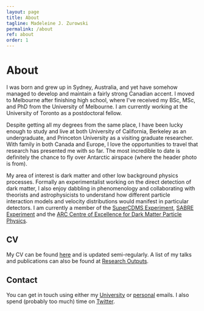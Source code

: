 ```yaml
---
layout: page
title: About
tagline: Madeleine J. Zurowski
permalink: /about
ref: about
order: 1
---
```


# About
I was born and grew up in Sydney, Australia, and yet have somehow managed to develop and maintain a fairly strong Canadian accent. I moved to Melbourne after finishing high school, where I've received my BSc, MSc, and PhD from the University of Melbourne. I am currently working at the University of Toronto as a postdoctoral fellow.

Despite getting all my degrees from the same place, I have been lucky enough to study and live at both University of California, Berkeley as an undergraduate, and Princeton University as a visiting graduate researcher. With family in both Canada and Europe, I love the opportunities to travel that research has presented me with so far. The most incredible to date is definitely the chance to fly over Antarctic airspace (where the header photo is from).

My area of interest is dark matter and other low background physics processes. Formally an experimentalist working on the direct detection of dark matter, I also enjoy dabbling in phenomenology and collaborating with theorists and astrophysicists to understand how different particle interaction models and velocity distributions would manifest in particular detectors. I am currently a member of the [SuperCDMS Experiment](https://supercdms.slac.stanford.edu/), [SABRE Experiment](https://www.sabre-experiment.org.au/) and the [ARC Centre of Excellence for Dark Matter Particle Physics](https://www.centredarkmatter.org/).

## CV
My CV can be found [here](https://mjzurowski.github.io/files/ZurowskiCV.pdf) and is updated semi-regularly. A list of my talks and publications can also be found at [Research Outputs](https://mjzurowski.github.io/research-outputs).

## Contact
You can get in touch using either my [University](mailto:madeleine.zurowski@utoronto.ca) or [personal](mailto:mjzurowski@gmail.com) emails. I also spend (probably too much) time on [Twitter](https://twitter.com/mjzurowski).
